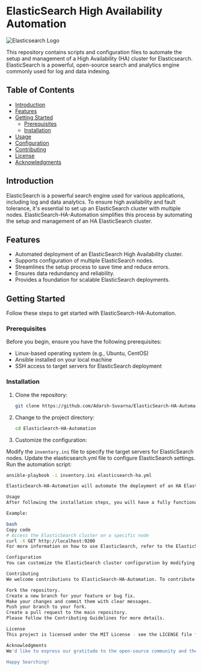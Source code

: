 # ElasticSearch High Availability Automation

![Elasticsearch Logo](https://play.vidyard.com/Gfs339uMBi1CVavZEjXVZ8.jpg)

This repository contains scripts and configuration files to automate the setup and management of a High Availability (HA) cluster for Elasticsearch. ElasticSearch is a powerful, open-source search and analytics engine commonly used for log and data indexing.

## Table of Contents

- [Introduction](#introduction)
- [Features](#features)
- [Getting Started](#getting-started)
  - [Prerequisites](#prerequisites)
  - [Installation](#installation)
- [Usage](#usage)
- [Configuration](#configuration)
- [Contributing](#contributing)
- [License](#license)
- [Acknowledgments](#acknowledgments)

## Introduction

ElasticSearch is a powerful search engine used for various applications, including log and data analytics. To ensure high availability and fault tolerance, it's essential to set up an ElasticSearch cluster with multiple nodes. ElasticSearch-HA-Automation simplifies this process by automating the setup and management of an HA ElasticSearch cluster.

## Features

- Automated deployment of an ElasticSearch High Availability cluster.
- Supports configuration of multiple ElasticSearch nodes.
- Streamlines the setup process to save time and reduce errors.
- Ensures data redundancy and reliability.
- Provides a foundation for scalable ElasticSearch deployments.

## Getting Started

Follow these steps to get started with ElasticSearch-HA-Automation.

### Prerequisites

Before you begin, ensure you have the following prerequisites:

- Linux-based operating system (e.g., Ubuntu, CentOS)
- Ansible installed on your local machine
- SSH access to target servers for ElasticSearch deployment

### Installation

1. Clone the repository:

   ```bash
   git clone https://github.com/Adarsh-Suvarna/ElasticSearch-HA-Automation.git


1. Change to the project directory:

   ```bash
   cd ElasticSearch-HA-Automation


2. Customize the configuration:

Modify the ```inventory.ini``` file to specify the target servers for ElasticSearch nodes.
Update the elasticsearch.yml file to configure ElasticSearch settings.
Run the automation script:

   ```bash
   ansible-playbook -i inventory.ini elasticsearch-ha.yml

ElasticSearch-HA-Automation will automate the deployment of an HA ElasticSearch cluster based on your configuration.

Usage
After following the installation steps, you will have a fully functional ElasticSearch High Availability cluster. You can interact with the cluster through the ElasticSearch REST API or by configuring your applications to use it as a backend search engine.

Example:

bash
Copy code
# Access the ElasticSearch cluster on a specific node
curl -X GET http://localhost:9200
For more information on how to use ElasticSearch, refer to the ElasticSearch documentation.

Configuration
You can customize the ElasticSearch cluster configuration by modifying the elasticsearch.yml file. Ensure that you have reviewed the ElasticSearch documentation for available configuration options.

Contributing
We welcome contributions to ElasticSearch-HA-Automation. To contribute:

Fork the repository.
Create a new branch for your feature or bug fix.
Make your changes and commit them with clear messages.
Push your branch to your fork.
Create a pull request to the main repository.
Please follow the Contributing Guidelines for more details.

License
This project is licensed under the MIT License - see the LICENSE file for details.

Acknowledgments
We'd like to express our gratitude to the open-source community and the ElasticSearch team for providing such a valuable tool. Special thanks to our contributors for their support and contributions to this project.

Happy Searching!